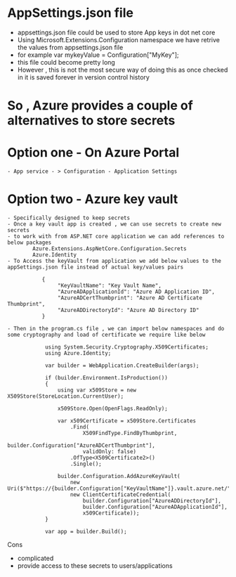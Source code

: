 # AppSettings.json file
- appsettings.json file could be used to store App keys in dot net core
- Using Microsoft.Extensions.Configuration namespace we have retrive the values from appsettings.json file 
-    for example var mykeyValue = Configuration["MyKey"];
- this file could become pretty long
- However , this is not the most secure way of doing this as once checked in it is saved forever in version control history

# So , Azure provides a couple of alternatives to store secrets


# Option one - On Azure Portal
    - App service - > Configuration - Application Settings

# Option two - Azure key vault
    - Specifically designed to keep secrets
    - Once a key vault app is created , we can use secrets to create new secrets
    - to work with from ASP.NET core application we can add references to below packages
            Azure.Extensions.AspNetCore.Configuration.Secrets
            Azure.Identity
    - To Access the keyVault from application we add below values to the appSettings.json file instead of actual key/values pairs

               {
                    "KeyVaultName": "Key Vault Name",
                    "AzureADApplicationId": "Azure AD Application ID",
                    "AzureADCertThumbprint": "Azure AD Certificate Thumbprint",
                    "AzureADDirectoryId": "Azure AD Directory ID"
               }

    - Then in the program.cs file , we can import below namespaces and do some cryptography and load of certificate we require like below

                using System.Security.Cryptography.X509Certificates;
                using Azure.Identity;

                var builder = WebApplication.CreateBuilder(args);

                if (builder.Environment.IsProduction())
                {
                    using var x509Store = new X509Store(StoreLocation.CurrentUser);

                    x509Store.Open(OpenFlags.ReadOnly);

                    var x509Certificate = x509Store.Certificates
                        .Find(
                            X509FindType.FindByThumbprint,
                            builder.Configuration["AzureADCertThumbprint"],
                            validOnly: false)
                        .OfType<X509Certificate2>()
                        .Single();

                    builder.Configuration.AddAzureKeyVault(
                        new Uri($"https://{builder.Configuration["KeyVaultName"]}.vault.azure.net/"),
                        new ClientCertificateCredential(
                            builder.Configuration["AzureADDirectoryId"],
                            builder.Configuration["AzureADApplicationId"],
                            x509Certificate));
                }

                var app = builder.Build();


 Cons
 - complicated
 - provide access to these secrets to users/applications
